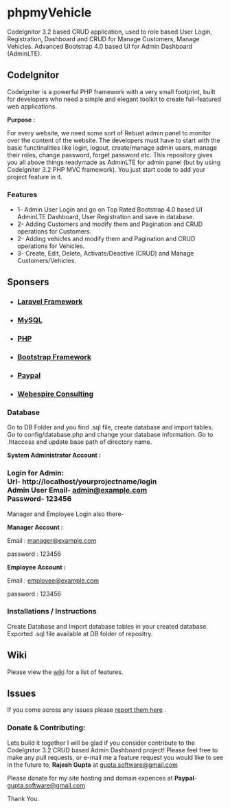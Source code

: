 # phpmyVehicle

CodeIgnitor 3.2 based CRUD application, used to role based User Login, Registration, Dashboard and CRUD for Manage Customers, Manage Vehicles. Advanced Bootstrap 4.0 based UI for Admin Dashboard (AdminLTE). <br>

##  CodeIgnitor

CodeIgniter is a powerful PHP framework with a very small footprint, built for developers who need a simple and elegant toolkit to create full-featured web applications.

**Purpose :**

For every website, we need some sort of Rebust admin panel to monitor over the content of the website. The developers must have to start with the basic functinalities like login, logout, create/manage admin users, manage their roles, change password, forget password etc. This repository gives you all above things readymade as AdminLTE for admin panel (but by using CodeIgniter 3.2 PHP MVC framework). You just start code to add your project feature in it.

### Features 

* 1- Admin User Login and go on Top Rated Bootstrap 4.0 based UI AdminLTE Dashboard, User Registration and save in database.<br>
* 2- Adding Customers and modify them and Pagination and CRUD operations for Customers.<br>
* 2- Adding vehicles and modify them and Pagination and CRUD operations for Vehicles.<br>
* 3- Create, Edit, Delete, Activate/Deactive (CRUD) and Manage Customers/Vehicles.<br>

## Sponsers

* ###  <a href="https://laravel.com/"> Laravel Framework </a>
* ###  <a href="https://www.mysql.com/"> MySQL </a>
* ###  <a href="https://www.php.net/"> PHP </a>
* ###  <a href="https://getbootstrap.com/"> Bootstrap Framework </a>
* ###  <a href="https://paypal.com/"> Paypal </a>
* ###  <a href="https://webespire.com"> Webespire Consulting </a>

### Database

Go to DB Folder and you find .sql file, create database and import tables.<br>
Go to config/database.php and change your database information.
Go to .htaccess and update base path of directory name.

**System Administrator Account :**

### Login for Admin:  <br> <b>Url</b>- http://localhost/yourprojectname/login </br> <b>Admin User Email</b>- admin@example.com <br>  <b>Password</b>- 123456  <br>

Manager and Employee Login also there- 

**Manager Account :**

Email :  manager@example.com

password : 123456

**Employee Account :**

Email : employee@example.com

password : 123456

### Installations / Instructions

Create Database and Import database tables in your created database. Exported .sql file available at DB folder of repositry.

## Wiki
Please view the [wiki](https://github.com/guptarajesh/CodeIgnitor-3.2-Login-Register-Dashboard-CRUD-Operations) for a list of features. <br>

## Issues
If you come across any issues please [report them here](https://github.com/guptarajesh/CodeIgnitor-3.2-Login-Register-Dashboard-CRUD-Operations) . <br>


###  Donate & Contributing:

Lets build it together I will be glad if you consider contribute to the CodeIgnitor 3.2 CRUD based Admin Dashboard project! Please feel free to make any pull requests, or e-mail me a feature request you would like to see in the future to, <b>Rajesh Gupta</b> at gupta.software@gmail.com <br>
 
Please donate for my site hosting and domain expences at <b>Paypal</b>- gupta.software@gmail.com     <br>

Thank You.
